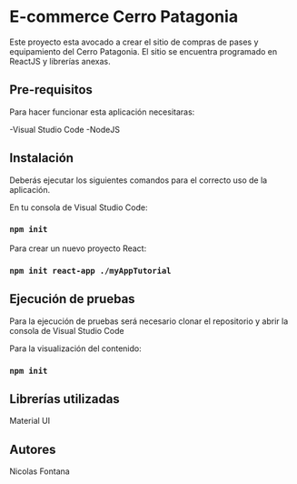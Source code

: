 # E-commerce Cerro Patagonia

Este proyecto esta avocado a crear el sitio de compras de pases y equipamiento del Cerro Patagonia.
El sitio se encuentra programado en ReactJS y librerías anexas.


## Pre-requisitos

Para hacer funcionar esta aplicación necesitaras:

-Visual Studio Code
-NodeJS


## Instalación 

Deberás ejecutar los siguientes comandos para el correcto uso de la aplicación.

En tu consola de Visual Studio Code:

### `npm init`

Para crear un nuevo proyecto React:

### `npm init react-app ./myAppTutorial`


## Ejecución de pruebas

Para la ejecución de pruebas será necesario clonar el repositorio y abrir la consola de Visual Studio Code

Para la visualización del contenido:

### `npm init`


## Librerías utilizadas

Material UI


## Autores

Nicolas Fontana